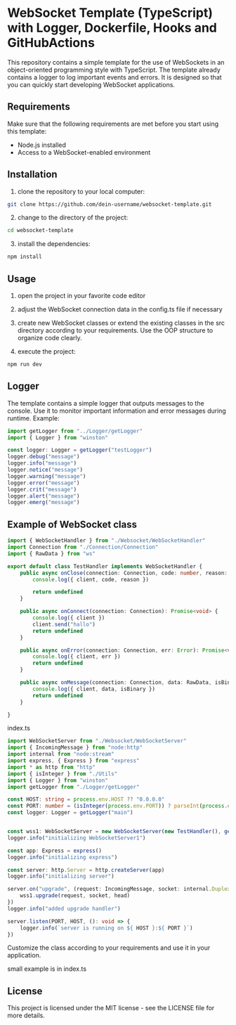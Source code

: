 # WebSocket Template (TypeScript) with Logger, Dockerfile, Hooks and GitHubActions

This repository contains a simple template for the use of WebSockets in an object-oriented programming style with TypeScript. The template already contains a logger to log important events and errors. It is designed so that you can quickly start developing WebSocket applications.

## Requirements
Make sure that the following requirements are met before you start using this template:
- Node.js installed
- Access to a WebSocket-enabled environment

## Installation

1. clone the repository to your local computer:
````bash
git clone https://github.com/dein-username/websocket-template.git
````
2. change to the directory of the project:
````bash
cd websocket-template
````

3. install the dependencies:
````bash
npm install
````

## Usage

1. open the project in your favorite code editor

2. adjust the WebSocket connection data in the config.ts file if necessary
3. create new WebSocket classes or extend the existing classes in the src directory according to your requirements. Use the OOP structure to organize code clearly.

4. execute the project:
 ````bash
npm run dev
````
## Logger

The template contains a simple logger that outputs messages to the console. Use it to monitor important information and error messages during runtime. Example:

````typescript 
import getLogger from "../Logger/getLogger"
import { Logger } from "winston"

const logger: Logger = getLogger("testLogger")
logger.debug("message")
logger.info("message")
logger.notice("message")
logger.warning("message")
logger.error("message")
logger.crit("message")
logger.alert("message")
logger.emerg("message")
````
## Example of WebSocket class
````typescript 
import { WebSocketHandler } from "./Websocket/WebSocketHandler"
import Connection from "./Connection/Connection"
import { RawData } from "ws"

export default class TestHandler implements WebSocketHandler {
	public async onClose(connection: Connection, code: number, reason: Buffer): Promise<void> {
		console.log({ client, code, reason })

		return undefined
	}

	public async onConnect(connection: Connection): Promise<void> {
		console.log({ client })
		client.send("hallo")
		return undefined
	}

	public async onError(connection: Connection, err: Error): Promise<void> {
		console.log({ client, err })
		return undefined
	}

	public async onMessage(connection: Connection, data: RawData, isBinary: boolean): Promise<void> {
		console.log({ client, data, isBinary })
		return undefined
	}

}
````
index.ts
````typescript
import WebSocketServer from "./Websocket/WebSocketServer"
import { IncomingMessage } from "node:http"
import internal from "node:stream"
import express, { Express } from "express"
import * as http from "http"
import { isInteger } from "./Utils"
import { Logger } from "winston"
import getLogger from "./Logger/getLogger"

const HOST: string = process.env.HOST ?? "0.0.0.0"
const PORT: number = (isInteger(process.env.PORT)) ? parseInt(process.env.PORT ?? "9999", 10) : 9999
const logger: Logger = getLogger("main")


const wss1: WebSocketServer = new WebSocketServer(new TestHandler(), getLogger("WebSocketServer1"))
logger.info("initializing WebSocketServer1")

const app: Express = express()
logger.info("initializing express")

const server: http.Server = http.createServer(app)
logger.info("initializing server")

server.on("upgrade", (request: IncomingMessage, socket: internal.Duplex, head: Buffer): void => {
	wss1.upgrade(request, socket, head)
})
logger.info("added upgrade handler")

server.listen(PORT, HOST, (): void => {
	logger.info(`server is running on ${ HOST }:${ PORT }`)
})

````
Customize the class according to your requirements and use it in your application.

small example is in index.ts

## License
This project is licensed under the MIT license - see the LICENSE file for more details.